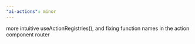 ```yaml
---
"ai-actions": minor
---
```


more intuitive useActionRegistries(), and fixing function names in the action component router
